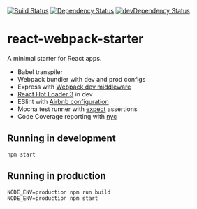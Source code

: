 [![Build Status](https://travis-ci.org/brandondoran/react-webpack-starter.svg?branch=master)](https://travis-ci.org/brandondoran/react-webpack-starter)
[![Dependency Status](https://david-dm.org/brandondoran/react-webpack-starter.svg)](https://david-dm.org/brandondoran/react-webpack-starter)
[![devDependency Status](https://david-dm.org/brandondoran/react-webpack-starter/dev-status.svg)](https://david-dm.org/brandondoran/react-webpack-starter#info=devDependencies)

# react-webpack-starter

A minimal starter for React apps.

- Babel transpiler
- Webpack bundler with dev and prod configs
- Express with [Webpack dev middleware](https://github.com/webpack/webpack-dev-middleware)
- [React Hot Loader 3](https://github.com/gaearon/react-hot-loader) in dev
- ESlint with [Airbnb configuration](https://github.com/airbnb/javascript/tree/master/packages/eslint-config-airbnb)
- Mocha test runner with [expect](https://github.com/mjackson/expect) assertions
- Code Coverage reporting with [nyc](https://github.com/bcoe/nyc)


## Running in development

    npm start
    

## Running in production

    NODE_ENV=production npm run build
    NODE_ENV=production npm start
    
 